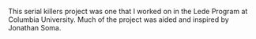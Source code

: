 This serial killers project was one that I worked on in the Lede Program at Columbia University. Much of the project was aided and inspired by Jonathan Soma.
